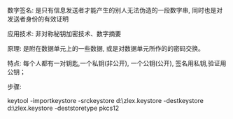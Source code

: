 数字签名: 是只有信息发送者才能产生的别人无法伪造的一段数字串, 同时也是对发送者身份的有效证明

应用技术: 非对称秘钥加密技术、数字摘要

原理: 是附在数据单元上的一些数据, 或是对数据单元所作的的密码交换。

特点:
        每个人都有一对钥匙,一个私钥(非公开), 一个公钥(公开), 签名用私钥,验证用公钥；





















































步骤:

keytool -importkeystore -srckeystore d:\zlex.keystore -destkeystore d:\zlex.keystore -deststoretype pkcs12
        